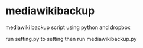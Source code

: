 # mediawikibackup

mediawiki backup script using python and dropbox

run setting.py to setting
then run mediawikibackup.py
